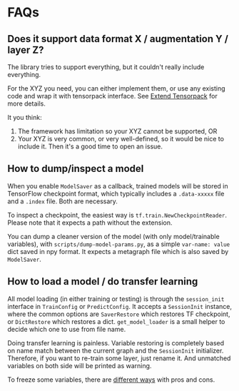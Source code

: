 
# FAQs

## Does it support data format X / augmentation Y / layer Z?

The library tries to support everything, but it couldn't really include everything.

For the XYZ you need, you can either implement them, or use any existing code and wrap it
with tensorpack interface. See [Extend Tensorpack](http://tensorpack.readthedocs.io/en/latest/tutorial/index.html#extend-tensorpack)
for more details.

It you think:
1. The framework has limitation so your XYZ cannot be supported, OR
2. Your XYZ is very common, or very well-defined, so it would be nice to include it.
Then it's a good time to open an issue.

## How to dump/inspect a model

When you enable `ModelSaver` as a callback,
trained models will be stored in TensorFlow checkpoint format, which typically includes a
`.data-xxxxx` file and a `.index` file. Both are necessary.

To inspect a checkpoint, the easiest way is `tf.train.NewCheckpointReader`. Please note that it
expects a path without the extension.

You can dump a cleaner version of the model (with only model/trainable variables), with
`scripts/dump-model-params.py`, as a simple `var-name: value` dict saved in npy format.
It expects a metagraph file which is also saved by `ModelSaver`.


## How to load a model / do transfer learning

All model loading (in either training or testing) is through the `session_init` interface
in `TrainConfig` or `PredictConfig`.
It accepts a `SessionInit` instance, where the common options are `SaverRestore` which restores
TF checkpoint, or `DictRestore` which restores a dict. `get_model_loader` is a small helper to
decide which one to use from file name.

Doing transfer learning is painless. Variable restoring is completely based on name match between
the current graph and the `SessionInit` initializer.
Therefore, if you want to re-train some layer, just rename it.
And unmatched variables on both side will be printed as warning.

To freeze some variables, there are [different ways](https://github.com/ppwwyyxx/tensorpack/issues/87#issuecomment-270545291)
with pros and cons.
